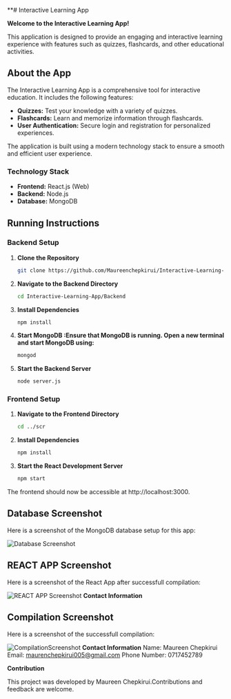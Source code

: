 **# Interactive Learning App

**Welcome to the Interactive Learning App!** 

This application is designed to provide an engaging and interactive learning experience with features such as quizzes, flashcards, and other educational activities.

## About the App

The Interactive Learning App is a comprehensive tool for interactive education. It includes the following features:
- **Quizzes:** Test your knowledge with a variety of quizzes.
- **Flashcards:** Learn and memorize information through flashcards.
- **User Authentication:** Secure login and registration for personalized experiences.

The application is built using a modern technology stack to ensure a smooth and efficient user experience.

### Technology Stack

- **Frontend:** React.js (Web)
- **Backend:** Node.js
- **Database:** MongoDB

## Running Instructions

### Backend Setup

1. **Clone the Repository**

   ```bash
   git clone https://github.com/Maureenchepkirui/Interactive-Learning-App.git

2. **Navigate to the Backend Directory**

   ```bash
   cd Interactive-Learning-App/Backend

3. **Install Dependencies**

   ```bash
   npm install

4. **Start MongoDB :Ensure that MongoDB is running. Open a new terminal and start MongoDB using:**

   ```bash
   mongod


5. **Start the Backend Server**

   ```bash
   node server.js

### Frontend Setup
1. **Navigate to the Frontend Directory**

   ```bash
   cd ../scr
2. **Install Dependencies**

   ```bash
   npm install
3. **Start the React Development Server**

   ```bash
   npm start

The frontend should now be accessible at http://localhost:3000.

## Database Screenshot
Here is a screenshot of the MongoDB database setup for this app:

![Database Screenshot](/DATABASE.PNG)

## REACT APP Screenshot
Here is a screenshot of the React App after successfull compilation:

![REACT APP Screenshot](/HOME.PNG)
 **Contact Information**
## Compilation Screenshot
Here is a screenshot of the successfull compilation:

![CompilationScreenshot](/FRONT.PNG)
 **Contact Information**
Name: Maureen Chepkirui
Email: maurenchepkirui005@gmail.com
Phone Number: 0717452789

**Contribution**

This project was developed by Maureen Chepkirui.Contributions and feedback are welcome.